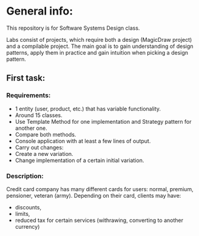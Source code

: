 # General info:
This repository is for Software Systems Design class. 

Labs consist of projects, which require both a design (MagicDraw project) and a compilable project. The main goal is to gain understanding of design patterns, apply them in practice and gain intuition when picking a design pattern.

## First task:

### Requirements:
 - 1 entity (user, product, etc.) that has variable functionality.
 - Around 15 classes.
 - Use Template Method for one implementation and Strategy pattern for another one.
 - Compare both methods.
 - Console application with at least a few lines of output.
 - Carry out changes:
  - Create a new variation.
  - Change implementation of a certain initial variation.
  
### Description:
Credit card company has many different cards for users: normal, premium, pensioner, veteran (army). Depending on their card, clients may have:
 - discounts,
 - limits,
 - reduced tax for certain services (withrawing, converting to another currency)
 
